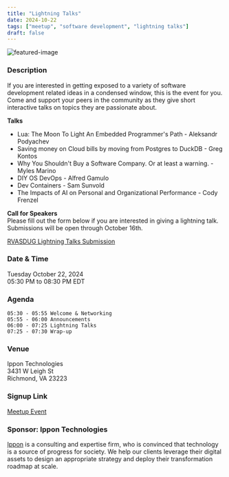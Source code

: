 ```yaml
---
title: "Lightning Talks"
date: 2024-10-22
tags: ["meetup", "software development", "lightning talks"]
draft: false
---
```


![featured-image](/images/2024-10-22-img.jpeg)

### Description
If you are interested in getting exposed to a variety of software development related ideas in a condensed window, this is the event for you. Come and support your peers in the community as they give short interactive talks on topics they are passionate about.

**Talks**

* Lua: The Moon To Light An Embedded Programmer's Path - Aleksandr Podyachev
* Saving money on Cloud bills by moving from Postgres to DuckDB - Greg Kontos
* Why You Shouldn't Buy a Software Company. Or at least a warning. - Myles Marino
* DIY OS DevOps - Alfred Gamulo
* Dev Containers - Sam Sunvold
* The Impacts of AI on Personal and Organizational Performance - Cody Frenzel

**Call for Speakers**  
Please fill out the form below if you are interested in giving a lightning talk. Submissions will be open through October 16th.

[RVASDUG Lightning Talks Submission](https://forms.gle/81eoU14HnYZUSP117)

### Date & Time
Tuesday October 22, 2024  
05:30 PM to 08:30 PM EDT

### Agenda
```
05:30 - 05:55 Welcome & Networking
05:55 - 06:00 Announcements
06:00 - 07:25 Lightning Talks
07:25 - 07:30 Wrap-up
```

### Venue
Ippon Technologies  
3431 W Leigh St  
Richmond, VA 23223
 
### Signup Link
[Meetup Event](https://www.meetup.com/rva-software-development-user-group/events/302738425/)

### Sponsor: Ippon Technologies
[Ippon](https://ipponusa.com/) is a consulting and expertise firm, who is convinced that technology is a source of progress for society. We help our clients leverage their digital assets to design an appropriate strategy and deploy their transformation roadmap at scale.

 
